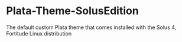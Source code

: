 # Plata-Theme-SolusEdition
The default custom Plata theme that comes installed with the Solus 4, Fortitude Linux distribution

